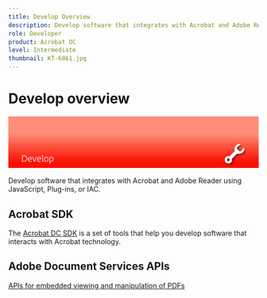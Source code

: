 ```yaml
---
title: Develop Overview
description: Develop software that integrates with Acrobat and Adobe Reader using JavaScript, Plug-ins, or IAC
role: Developer
product: Acrobat DC
level: Intermediate
thumbnail: KT-6861.jpg
---
```


# Develop overview

![Acrobat Develop Image](../assets/Hero-Develop.png)

Develop software that integrates with Acrobat and Adobe Reader using JavaScript, Plug-ins, or IAC.

## Acrobat SDK

The [Acrobat DC SDK](https://www.adobe.io/apis/documentcloud/acrobat.html) is a set of tools that help you develop software that interacts with Acrobat technology. 

## Adobe Document Services APIs

[APIs for embedded viewing and manipulation of PDFs](https://www.adobe.io/apis/documentcloud/dcsdk/)

